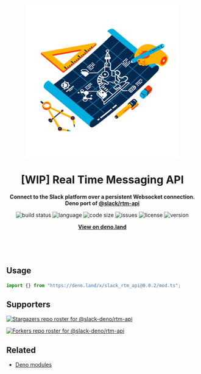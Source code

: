 <div align="center">
    <img src="assets/logo.svg" width="400" height="400" alt="blueprint illustration">
    <h1>[WIP] Real Time Messaging API</h1>
    <p>
        <b>Connect to the Slack platform over a persistent Websocket connection. Deno port of <a href="https://www.npmjs.com/package/@slack/rtm-api">@slack/rtm-api</a></b>
    </p>
    <p>
        <img alt="build status" src="https://img.shields.io/github/workflow/status/slack-deno/rtm-api/Deno?label=checks" >
        <img alt="language" src="https://img.shields.io/github/languages/top/slack-deno/rtm-api" >
        <img alt="code size" src="https://img.shields.io/github/languages/code-size/slack-deno/rtm-api">
        <img alt="issues" src="https://img.shields.io/github/issues/slack-deno/rtm-api" >
        <img alt="license" src="https://img.shields.io/github/license/slack-deno/rtm-api">
        <img alt="version" src="https://img.shields.io/github/v/release/slack-deno/rtm-api">
    </p>
    <p>
        <b><a href="https://deno.land/x/slack_rtm_api">View on deno.land</a></b>
    </p>
    <br>
    <br>
    <br>
</div>

## Usage

```ts
import {} from "https://deno.land/x/slack_rtm_api@0.0.2/mod.ts";
```

## Supporters

[![Stargazers repo roster for @slack-deno/rtm-api](https://reporoster.com/stars/slack-deno/rtm-api)](https://github.com/slack-deno/rtm-api/stargazers)

[![Forkers repo roster for @slack-deno/rtm-api](https://reporoster.com/forks/slack-deno/rtm-api)](https://github.com/slack-deno/rtm-api/network/members)

## Related

- [Deno modules](https://github.com/KhushrajRathod/DenoModules)
